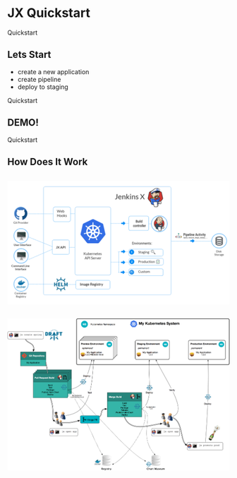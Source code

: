 <!-- .slide: class="dark center" -->

# JX Quickstart


<!-- .slide: class="dark center" -->
<div class="label">Quickstart</div>

## Lets Start

* create a new application<!-- .element: class="fragment" -->
* create pipeline<!-- .element: class="fragment" -->
* deploy to staging<!-- .element: class="fragment" -->


<!-- .slide: class="dark" -->
<div class="label">Quickstart</div>

## DEMO!


<!-- .slide: class="dark" -->
<div class="label">Quickstart</div>

## How Does It Work


<!-- .slide: class="light" -->
<p style="display:inline-block"><img src="img/jx-arch.png" ></p>


<!-- .slide: class="light" -->
<p style="display:inline-block"><img src="img/overview.png" ></p>